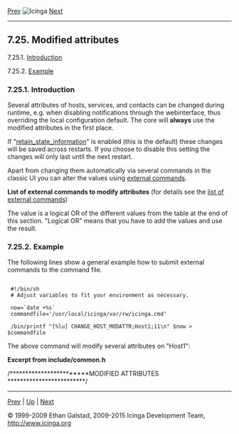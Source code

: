[Prev](cgiincludes.md) ![Icinga](../images/logofullsize.png "Icinga") [Next](objectinheritance.md)

* * * * *

7.25. Modified attributes
-------------------------

7.25.1. [Introduction](modified_attr.md#introduction)

7.25.2. [Example](modified_attr.md#example)

### 7.25.1. Introduction

Several attributes of hosts, services, and contacts can be changed
during runtime, e.g. when disabling notifications through the
webinterface, thus overriding the local configuration default. The core
will **always** use the modified attributes in the first place.

If
"[retain\_state\_information](configmain.md#configmain-retain_state_information)"
is enabled (this is the default) these changes will be saved across
restarts. If you choose to disable this setting the changes will only
last until the next restart.

Apart from changing them automatically via several commands in the
classic UI you can alter the values using [external
commands](extcommands.md "7.1. External Commands").

**List of external commands to modify attributes** (for details see the
[list of external
commands](extcommands2.md "7.2. List of External Commands"))






The value is a logical OR of the different values from the table at the
end of this section. "Logical OR" means that you have to add the values
and use the result.

### 7.25.2. Example

The following lines show a general example how to submit external
commands to the command file.

<pre><code>
 #!/bin/sh
 # Adjust variables to fit your environment as necessary.

 now=`date +%s`
 commandfile='/usr/local/icinga/var/rw/icinga.cmd'

 /bin/printf "[%lu] CHANGE_HOST_MODATTR;Host1;11\n" $now > $commandfile
</code></pre>

The above command will modify several attributes on "Host1":

</code></pre>

**Excerpt from include/common.h**

/************************MODIFIED ATTRIBUTES *************************/
</code></pre>

* * * * *

[Prev](cgiincludes.md) | [Up](ch07.md) | [Next](objectinheritance.md)






© 1999-2009 Ethan Galstad, 2009-2015 Icinga Development Team,
http://www.icinga.org
